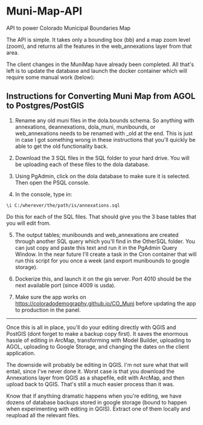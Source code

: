 # Muni-Map-API
API to power Colorado Municipal Boundaries Map


The API is simple.  It takes only a bounding box (bb) and a map zoom level (zoom), and returns all the features in the web\_annexations layer from that area.



The client changes in the MuniMap have already been completed.  All that's left is to update the database and launch the docker container which will require some manual work (below):


## Instructions for Converting Muni Map from AGOL to Postgres/PostGIS

1. Rename any old muni files in the dola.bounds schema.  So anything with annexations, deannexations, dola\_muni, munibounds, or web\_annexations needs to be renamed with \_old at the end.  This is just in case I got something wrong in these instructions that you'll quickly be able to get the old functionality back.

2. Download the 3 SQL files in the SQL folder to your hard drive.  You will be uploading each of these files to the dola database.

3. Using PgAdmin, click on the dola database to make sure it is selected.  Then open the PSQL console.  

4. In the console, type in:

```
\i C:/wherever/the/path/is/annexations.sql
```

Do this for each of the SQL files.  That should give you the 3 base tables that you will edit from.  

5. The output tables; munibounds and web\_annexations are created through another SQL query which you'll find in the OtherSQL folder.  You can just copy and paste this text and run it in the PgAdmin Query Window.  In the near future I'll create a task in the Cron container that will run this script for you once a week (and export munibounds to google storage).

6. Dockerize this, and launch it on the gis server.  Port 4010 should be the next available port (since 4009 is usda).

7. Make sure the app works on https://coloradodemography.github.io/CO_Muni before updating the app to production in the panel.

---

Once this is all in place, you'll do your editing directly with QGIS and PostGIS (dont forget to make a backup copy first).  It saves the enormous hassle of editing in ArcMap, transforming with Model Builder, uploading to AGOL, uploading to Google Storage, and changing the dates on the client application.

The downside will probably be editing in QGIS.  I'm not sure what that will entail, since I've never done it.  Worst case is that you download the Annexations layer from QGIS as a shapefile, edit with ArcMap, and then upload back to QGIS.  That's still a much easier process than it was.

Know that if anythiing dramatic happens when you're editing, we have dozens of database backups stored in google storage (bound to happen when experimenting with editing in QGIS).  Extract one of them locally and reupload all the relevant files.


